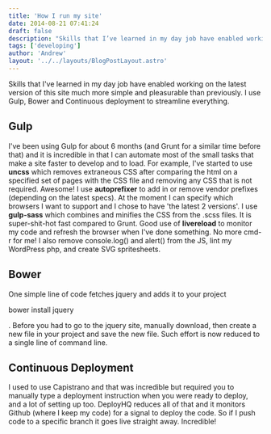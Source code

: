 ```yaml
---
title: 'How I run my site'
date: 2014-08-21 07:41:24
draft: false
description: "Skills that I’ve learned in my day job have enabled working on the latest version of this site much more simple and pleasurable than previously. I use Gulp, Bower and Continuous deployment to streamline everything."
tags: ['developing']
author: 'Andrew'
layout: '../../layouts/BlogPostLayout.astro'
---
```


Skills that I've learned in my day job have enabled working on the latest version of this site much more simple and pleasurable than previously. I use Gulp, Bower and Continuous deployment to streamline everything.

Gulp
----

I've been using Gulp for about 6 months (and Grunt for a similar time before that) and it is incredible in that I can automate most of the small tasks that make a site faster to develop and to load. For example, I've started to use **uncss** which removes extraneous CSS after comparing the html on a specified set of pages with the CSS file and removing any CSS that is not required. Awesome! I use **autoprefixer** to add in or remove vendor prefixes (depending on the latest specs). At the moment I can specify which browsers I want to support and I chose to have 'the latest 2 versions'. I use **gulp-sass** which combines and minifies the CSS from the .scss files. It is super-shit-hot fast compared to Grunt. Good use of **livereload** to monitor my code and refresh the browser when I've done something. No more cmd-r for me! I also remove console.log() and alert() from the JS, lint my WordPress php, and create SVG spritesheets.

Bower
-----

One simple line of code fetches jquery and adds it to your project

bower install jquery

. Before you had to go to the jquery site, manually download, then create a new file in your project and save the new file. Such effort is now reduced to a single line of command line.

Continuous Deployment
---------------------

I used to use Capistrano and that was incredible but required you to manually type a deployment instruction when you were ready to deploy, and a lot of setting up too. DeployHQ reduces all of that and it monitors Github (where I keep my code) for a signal to deploy the code. So if I push code to a specific branch it goes live straight away. Incredible!
